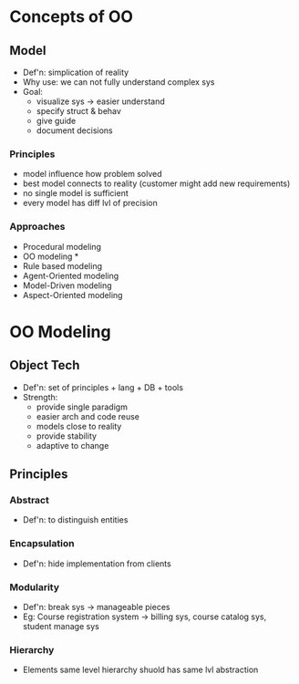 # Concepts of OO

## Model
- Def'n: simplication of reality
- Why use: we can not fully understand complex sys
- Goal:
  - visualize sys -> easier understand
  - specify struct & behav
  - give guide
  - document decisions

### Principles
- model influence how problem solved
- best model connects to reality (customer might add new requirements)
- no single model is sufficient
- every model has diff lvl of precision

### Approaches
- Procedural modeling
- OO modeling *
- Rule based modeling
- Agent-Oriented modeling
- Model-Driven modeling
- Aspect-Oriented modeling

# OO Modeling
## Object Tech
- Def'n: set of principles + lang + DB + tools
- Strength:
  - provide single paradigm
  - easier arch and code reuse
  - models close to reality
  - provide stability
  - adaptive to change

## Principles
### Abstract
- Def'n: to distinguish entities

### Encapsulation
- Def'n: hide implementation from clients

### Modularity
- Def'n: break sys -> manageable pieces
- Eg: Course registration system -> billing sys, course catalog sys, student manage sys

### Hierarchy
- Elements same level hierarchy shuold has same lvl abstraction

##


